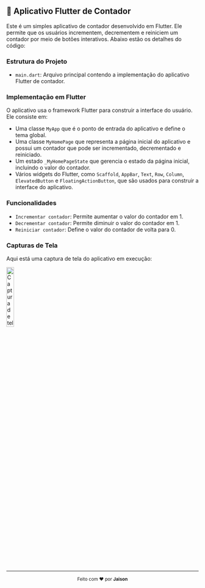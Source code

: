 ## 🚀 Aplicativo Flutter de Contador

Este é um simples aplicativo de contador desenvolvido em Flutter. Ele permite que os usuários incrementem, decrementem e reiniciem um contador por meio de botões interativos. Abaixo estão os detalhes do código:

### Estrutura do Projeto

- `main.dart`: Arquivo principal contendo a implementação do aplicativo Flutter de contador.
  
### Implementação em Flutter

O aplicativo usa o framework Flutter para construir a interface do usuário. Ele consiste em:

- Uma classe `MyApp` que é o ponto de entrada do aplicativo e define o tema global.
- Uma classe `MyHomePage` que representa a página inicial do aplicativo e possui um contador que pode ser incrementado, decrementado e reiniciado.
- Um estado `_MyHomePageState` que gerencia o estado da página inicial, incluindo o valor do contador.
- Vários widgets do Flutter, como `Scaffold`, `AppBar`, `Text`, `Row`, `Column`, `ElevatedButton` e `FloatingActionButton`, que são usados para construir a interface do aplicativo.

### Funcionalidades

- `Incrementar contador`: Permite aumentar o valor do contador em 1.
- `Decrementar contador`: Permite diminuir o valor do contador em 1.
- `Reiniciar contador`: Define o valor do contador de volta para 0.

### Capturas de Tela

Aqui está uma captura de tela do aplicativo em execução:

<img src="https://github.com/jaisoncode/Dispositivos-Moveis-Dart-Flutter/assets/138302102/7426d483-bf2b-443c-a802-73945ece7582" alt="Captura de tela do aplicativo" width="20%">

---

<p align="center">
  <sub>Feito com ❤️ por <strong>Jaison</strong></sub>
</p>

